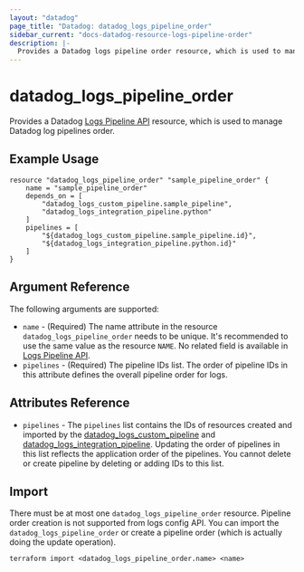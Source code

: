 ```yaml
---
layout: "datadog"
page_title: "Datadog: datadog_logs_pipeline_order"
sidebar_current: "docs-datadog-resource-logs-pipeline-order"
description: |-
  Provides a Datadog logs pipeline order resource, which is used to manage the order of log pipelines.
---
```


# datadog_logs_pipeline_order

Provides a Datadog [Logs Pipeline API](https://docs.datadoghq.com/api/?lang=python#logs-pipelines) resource, which is used to manage Datadog log pipelines order.


## Example Usage

```hcl
resource "datadog_logs_pipeline_order" "sample_pipeline_order" {
    name = "sample_pipeline_order"
    depends_on = [
        "datadog_logs_custom_pipeline.sample_pipeline",
        "datadog_logs_integration_pipeline.python"
    ]
    pipelines = [
        "${datadog_logs_custom_pipeline.sample_pipeline.id}",
        "${datadog_logs_integration_pipeline.python.id}"
    ]
}
```

## Argument Reference

The following arguments are supported:

* `name` - (Required) The name attribute in the resource `datadog_logs_pipeline_order` needs to be unique. It's recommended to use the same value as the resource `NAME`. 
No related field is available in  [Logs Pipeline API](https://docs.datadoghq.com/api/?lang=python#get-pipeline-order).
* `pipelines` - (Required) The pipeline IDs list. The order of pipeline IDs in this attribute defines the overall pipeline order for logs.

## Attributes Reference

* `pipelines` - The `pipelines` list contains the IDs of resources created and imported by the 
[datadog_logs_custom_pipeline](logs_custom_pipeline.html#datadog_logs_custom_pipeline) and 
[datadog_logs_integration_pipeline](logs_integration_pipeline.html#datadog_logs_integration_pipeline).
Updating the order of pipelines in this list reflects the application order of the pipelines. You cannot delete or create pipeline by deleting or adding IDs to this list.

## Import

There must be at most one `datadog_logs_pipeline_order` resource. Pipeline order creation is not supported from logs config API. 
You can import the `datadog_logs_pipeline_order` or create a pipeline order (which is actually doing the update operation).

```
terraform import <datadog_logs_pipeline_order.name> <name>
```
